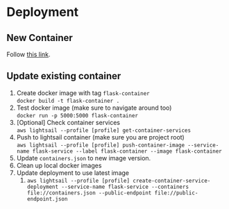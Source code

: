 # Deployment
## New Container
Follow [this link](https://aws.amazon.com/tutorials/serve-a-flask-app/).

## Update existing container
1. Create docker image with tag `flask-container` \
```docker build -t flask-container .```
2. Test docker image (make sure to navigate around too) \
```docker run -p 5000:5000 flask-container```
3. [Optional] Check container services \
```aws lightsail --profile [profile] get-container-services```
4. Push to lightsail container (make sure you are project root) \
```aws lightsail --profile [profile] push-container-image --service-name flask-service --label flask-container --image flask-container```
5. Update `containers.json` to new image version.
6. Clean up local docker images
7. Update deployment to use latest image
   1. `aws lightsail --profile [profile] create-container-service-deployment --service-name flask-service --containers file://containers.json --public-endpoint file://public-endpoint.json`
